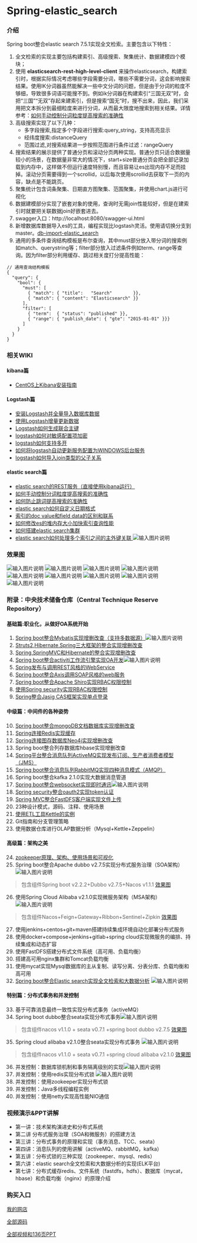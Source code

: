 # Spring-elastic_search

### 介绍
Spring boot整合elastic search 7.5.1实现全文检索。主要包含以下特性：

1. 全文检索的实现主要包括构建索引、高级搜索、聚集统计、数据建模四个模块；
2. 使用 **elasticsearch-rest-high-level-client** 来操作elasticsearch，构建索引时，根据实际情况考虑哪些字段需要分词，哪些不需要分词，这会影响搜索结果。使用IK分词器虽然能解决一些中文分词的问题，但是由于分词的粒度不够细，导致很多词语可能搜不到。例如ik分词器在构建索引“三国无双”时，会把“三国”“无双”存起来建索引，但是搜索“国无”时，搜不出来，因此，我们采用把文本拆分到最细粒度来进行分词，从而最大限度地搜索到相关结果。详情参考：[如何手动控制分词粒度提高搜索的准确性](https://gitee.com/shenzhanwang/Spring-elastic_search/wikis/%E5%A6%82%E4%BD%95%E6%89%8B%E5%8A%A8%E6%8E%A7%E5%88%B6%E5%88%86%E8%AF%8D%E7%B2%92%E5%BA%A6%E6%8F%90%E9%AB%98%E6%90%9C%E7%B4%A2%E7%9A%84%E5%87%86%E7%A1%AE%E6%80%A7?sort_id=1727039)
3. 高级搜索实现了以下几种：
    - 多字段搜索,指定多个字段进行搜索:query_string，支持高亮显示
    - 经纬度搜索:distanceQuery
    - 范围过滤,对搜索结果进一步按照范围进行条件过滤：rangeQuery
4. 搜索结果的展示提供了普通分页和滚动分页两种实现。普通分页只适合数据量较小的场景，在数据量非常大的情况下，start+size普通分页会把全部记录加载到内存中，这样做不但运行速度特别慢，而且容易让es出现内存不足而挂掉。滚动分页需要得到一个scrollid，以后每次使用scrollid去获取下一页的内容，缺点是不能跳页。
5. 聚集统计包含词条聚集、日期直方图聚集、范围聚集，并使用chart.js进行可视化
6. 数据建模部分实现了嵌套对象的使用，查询时无需join性能较好，但是在建索引时就要把关联数据join好嵌套进去。
7. swagger入口：http://localhost:8080/swagger-ui.html
8. 新增数据库数据导入es的工具，编程实现比logstash灵活。使用请切换分支到master。[db-import-elastic_search](https://gitee.com/shenzhanwang/Spring-elastic_search/tree/master/)
9. 通用的多条件查询结构模板是布尔查询，其中must部分放入带分词的搜索例如match、querystring等；filter部分放入过滤条件例如term、range等查询。因为filter部分利用缓存、跳过相关度打分提高性能：

```
// 通用查询结构模板
{
  "query": { 
    "bool": { 
      "must": [
        { "match": { "title":   "Search"        }},
        { "match": { "content": "Elasticsearch" }}
      ],
      "filter": [ 
        { "term":  { "status": "published" }},
        { "range": { "publish_date": { "gte": "2015-01-01" }}}
      ]
    }
  }
}
```

### 相关WIKI
#### kibana篇
- [CentOS上Kibana安装指南](https://gitee.com/shenzhanwang/Spring-elastic_search/wikis/CentOS%E4%B8%8AKibana%E5%AE%89%E8%A3%85%E6%8C%87%E5%8D%97?sort_id=1717428)
#### Logstash篇
- [安装Logstash并全量导入数据库数据](https://gitee.com/shenzhanwang/Spring-elastic_search/wikis/%E5%AE%89%E8%A3%85Logstash%E5%B9%B6%E5%85%A8%E9%87%8F%E5%AF%BC%E5%85%A5%E6%95%B0%E6%8D%AE%E5%BA%93%E6%95%B0%E6%8D%AE?sort_id=1717557)
- [使用Logstash增量更新数据](https://gitee.com/shenzhanwang/Spring-elastic_search/wikis/%E4%BD%BF%E7%94%A8Logstash%E5%A2%9E%E9%87%8F%E6%9B%B4%E6%96%B0%E6%95%B0%E6%8D%AE?sort_id=1717614)
- [Logstash如何生成联合主键](https://gitee.com/shenzhanwang/Spring-elastic_search/wikis/Logstash%E5%A6%82%E4%BD%95%E7%94%9F%E6%88%90%E8%81%94%E5%90%88%E4%B8%BB%E9%94%AE?sort_id=1717654)
- [logstash如何对敏感配置项加密](https://gitee.com/shenzhanwang/Spring-elastic_search/wikis/logstash%E5%A6%82%E4%BD%95%E5%AF%B9%E6%95%8F%E6%84%9F%E9%85%8D%E7%BD%AE%E9%A1%B9%E5%8A%A0%E5%AF%86?sort_id=1728432)
- [logstash如何支持多开](https://gitee.com/shenzhanwang/Spring-elastic_search/wikis/logstash%E5%A6%82%E4%BD%95%E6%94%AF%E6%8C%81%E5%A4%9A%E5%BC%80?sort_id=1728531)
- [如何将logstash自动更新服务配置为WINDOWS后台服务](https://gitee.com/shenzhanwang/Spring-elastic_search/wikis/%E5%A6%82%E4%BD%95%E5%B0%86logstash%E8%87%AA%E5%8A%A8%E6%9B%B4%E6%96%B0%E6%9C%8D%E5%8A%A1%E9%85%8D%E7%BD%AE%E4%B8%BAWINDOWS%E5%90%8E%E5%8F%B0%E6%9C%8D%E5%8A%A1?sort_id=1818080)
- [logstash如何导入join类型的父子关系](https://gitee.com/shenzhanwang/Spring-elastic_search/wikis/logstash%E5%A6%82%E4%BD%95%E5%AF%BC%E5%85%A5join%E7%B1%BB%E5%9E%8B%E7%9A%84%E7%88%B6%E5%AD%90%E5%85%B3%E7%B3%BB?sort_id=1861956)
#### elastic search篇
- [elastic search的REST服务（直接使用kibana运行）](https://gitee.com/shenzhanwang/Spring-elastic_search/wikis/elastic%20search%E7%9A%84REST%E6%9C%8D%E5%8A%A1%EF%BC%88%E7%9B%B4%E6%8E%A5%E4%BD%BF%E7%94%A8kibana%E8%BF%90%E8%A1%8C%EF%BC%89?sort_id=1725842)
- [如何手动控制分词粒度提高搜索的准确性](https://gitee.com/shenzhanwang/Spring-elastic_search/wikis/%E5%A6%82%E4%BD%95%E6%89%8B%E5%8A%A8%E6%8E%A7%E5%88%B6%E5%88%86%E8%AF%8D%E7%B2%92%E5%BA%A6%E6%8F%90%E9%AB%98%E6%90%9C%E7%B4%A2%E7%9A%84%E5%87%86%E7%A1%AE%E6%80%A7?sort_id=1727039)
- [如何防止跳词提高搜索的准确性](https://gitee.com/shenzhanwang/Spring-elastic_search/wikis/%E5%A6%82%E4%BD%95%E9%98%B2%E6%AD%A2%E8%B7%B3%E8%AF%8D%E6%8F%90%E9%AB%98%E6%90%9C%E7%B4%A2%E7%9A%84%E5%87%86%E7%A1%AE%E6%80%A7?sort_id=1733939)
- [elastic search如何自定义日期格式](https://gitee.com/shenzhanwang/Spring-elastic_search/wikis/elastic%20search%E5%A6%82%E4%BD%95%E8%87%AA%E5%AE%9A%E4%B9%89%E6%97%A5%E6%9C%9F%E6%A0%BC%E5%BC%8F?sort_id=1734772)
- [索引的doc value和field data的区别和联系](https://gitee.com/shenzhanwang/Spring-elastic_search/wikis/%E7%B4%A2%E5%BC%95%E7%9A%84doc%20value%E5%92%8Cfield%20data%E7%9A%84%E5%8C%BA%E5%88%AB%E5%92%8C%E8%81%94%E7%B3%BB?sort_id=1762216)
- [如何修改es的堆内存大小加快索引查询性能](https://gitee.com/shenzhanwang/Spring-elastic_search/wikis/%E5%A6%82%E4%BD%95%E4%BF%AE%E6%94%B9es%E7%9A%84%E5%A0%86%E5%86%85%E5%AD%98%E5%A4%A7%E5%B0%8F%E5%8A%A0%E5%BF%AB%E7%B4%A2%E5%BC%95%E6%9F%A5%E8%AF%A2%E6%80%A7%E8%83%BD?sort_id=1778490)
- [如何搭建elastic search集群](https://gitee.com/shenzhanwang/Spring-elastic_search/wikis/%E5%A6%82%E4%BD%95%E6%90%AD%E5%BB%BAelastic%20search%E9%9B%86%E7%BE%A4?sort_id=1789195)
- [elastic search如何处理多个索引之间的主外键关联
](https://gitee.com/shenzhanwang/Spring-elastic_search/wikis/elastic%20search%E5%A6%82%E4%BD%95%E5%A4%84%E7%90%86%E5%A4%9A%E4%B8%AA%E7%B4%A2%E5%BC%95%E4%B9%8B%E9%97%B4%E7%9A%84%E4%B8%BB%E5%A4%96%E9%94%AE%E5%85%B3%E8%81%94?sort_id=1789201)
![输入图片说明](https://images.gitee.com/uploads/images/2019/1205/084028_e7962b37_1110335.jpeg "微信图片_20191205083903.jpg")
### 效果图
![输入图片说明](https://images.gitee.com/uploads/images/2019/1226/103749_26e8f1e2_1110335.gif "s.gif")
![输入图片说明](https://images.gitee.com/uploads/images/2019/1227/084159_2df38df8_1110335.png "1577407262(1).png")
![输入图片说明](https://images.gitee.com/uploads/images/2019/1227/083952_faa81787_1110335.png "1577407124(1).png")
![输入图片说明](https://images.gitee.com/uploads/images/2019/1226/103916_d0f9bf4f_1110335.png "1577327499(1).png")
![输入图片说明](https://images.gitee.com/uploads/images/2019/1226/103932_6fe4f3c0_1110335.png "1577327518(1).png")
![输入图片说明](https://images.gitee.com/uploads/images/2019/1226/103950_7f751403_1110335.png "1577327531(1).png")
![输入图片说明](https://images.gitee.com/uploads/images/2019/1227/084034_1ebafbc9_1110335.png "1577407143(1).png")
![输入图片说明](https://images.gitee.com/uploads/images/2019/1226/104001_568e956d_1110335.png "1577327550(1).png")
![输入图片说明](https://images.gitee.com/uploads/images/2019/1226/104013_78a63d0c_1110335.png "1577327579(1).png")

### 附录：中央技术储备仓库（Central Technique Reserve Repository）

#### 基础篇:职业化，从做好OA系统开始
1. [Spring boot整合Mybatis实现增删改查（支持多数据源）](https://gitee.com/shenzhanwang/SSM)![输入图片说明](https://img.shields.io/badge/-%E7%B2%BE%E5%93%81-orange.svg "在这里输入图片标题")
2. [Struts2,Hibernate,Spring三大框架的整合实现增删改查](https://gitee.com/shenzhanwang/S2SH)
3. [Spring,SpringMVC和Hibernate的整合实现增删改查](https://gitee.com/shenzhanwang/SSH)
4. [Spring boot整合activiti工作流引擎实现OA开发](https://gitee.com/shenzhanwang/Spring-activiti)![输入图片说明](https://img.shields.io/badge/-%E7%B2%BE%E5%93%81-orange.svg "在这里输入图片标题")
5. [Spring发布与调用REST风格的WebService](https://gitee.com/shenzhanwang/Spring-REST)
6. [Spring boot整合Axis调用SOAP风格的web服务](https://gitee.com/shenzhanwang/Spring-axis)
7. [Spring boot整合Apache Shiro实现RBAC权限控制](https://gitee.com/shenzhanwang/Spring-shiro)
8. [使用Spring security实现RBAC权限控制](https://gitee.com/shenzhanwang/spring-security-demo)
9. [Spring整合Jasig CAS框架实现单点登录](https://gitee.com/shenzhanwang/Spring-cas-sso)

#### 中级篇：中间件的各种姿势
10. [Spring boot整合mongoDB文档数据库实现增删改查](https://gitee.com/shenzhanwang/Spring-mongoDB)
11. [Spring连接Redis实现缓存](https://gitee.com/shenzhanwang/Spring-redis)
12. [Spring连接图存数据库Neo4j实现增删改查](https://gitee.com/shenzhanwang/Spring-neo4j)
13. Spring boot整合列存数据库hbase实现增删改查
14. [Spring平台整合消息队列ActiveMQ实现发布订阅、生产者消费者模型（JMS）](https://gitee.com/shenzhanwang/Spring-activeMQ)
15. [Spring boot整合消息队列RabbitMQ实现四种消息模式（AMQP）](https://gitee.com/shenzhanwang/Spring-rabbitMQ)
16. Spring boot整合kafka 2.1.0实现大数据消息管道
17. [Spring boot整合websocket实现即时通讯](https://gitee.com/shenzhanwang/Spring-websocket)![输入图片说明](https://img.shields.io/badge/-%E7%B2%BE%E5%93%81-orange.svg "在这里输入图片标题")
18. [Spring security整合oauth2实现token认证](https://gitee.com/shenzhanwang/Spring-security-oauth2)
19. [Spring MVC整合FastDFS客户端实现文件上传](https://gitee.com/shenzhanwang/Spring-fastdfs)
20. 23种设计模式，源码、注释、使用场景 
21. [使用ETL工具Kettle的实例](https://gitee.com/shenzhanwang/Kettle-demo)
22. Git指南和分支管理策略 
23. 使用数据仓库进行OLAP数据分析（Mysql+Kettle+Zeppelin）
#### 高级篇：架构之美
24. [zookeeper原理、架构、使用场景和可视化](https://gitee.com/shenzhanwang/zookeeper-practice)
25. Spring boot整合Apache dubbo v2.7.5实现分布式服务治理（SOA架构） ![输入图片说明](https://img.shields.io/badge/-%E7%B2%BE%E5%93%81-orange.svg "在这里输入图片标题") 
>  包含组件Spring boot v2.2.2+Dubbo v2.7.5+Nacos v1.1.1
<a href="https://images.gitee.com/uploads/images/2020/0114/084731_fd0b7a82_1110335.gif" target="_blank">效果图</a>
26. 使用Spring Cloud Alibaba v2.1.0实现微服务架构（MSA架构）![输入图片说明](https://img.shields.io/badge/-%E6%8B%9B%E7%89%8C-yellow.svg)   
>  包含组件Nacos+Feign+Gateway+Ribbon+Sentinel+Zipkin
<a href="https://images.gitee.com/uploads/images/2020/0106/201827_ac61db63_1110335.gif" target="_blank">效果图</a>
27. 使用jenkins+centos+git+maven搭建持续集成环境自动化部署分布式服务 
28. 使用docker+compose+jenkins+gitlab+spring cloud实现微服务的编排、持续集成和动态扩容 
29. 使用FastDFS搭建分布式文件系统（高可用、负载均衡）
30. 搭建高可用nginx集群和Tomcat负载均衡 
31. 使用mycat实现Mysql数据库的主从复制、读写分离、分表分库、负载均衡和高可用 
32. [Spring boot整合Elastic search实现全文检索和大数据分析](https://gitee.com/shenzhanwang/Spring-elastic_search) ![输入图片说明](https://img.shields.io/badge/-%E6%8B%9B%E7%89%8C-yellow.svg "在这里输入图片标题")
#### 特别篇：分布式事务和并发控制
33. 基于可靠消息最终一致性实现分布式事务（activeMQ）
34. Spring boot dubbo整合seata实现分布式事务![输入图片说明](https://img.shields.io/badge/-%E7%B2%BE%E5%93%81-orange.svg "在这里输入图片标题")
> 包含组件nacos v1.1.0 + seata v0.7.1 +spring boot dubbo v2.7.5
<a href="https://images.gitee.com/uploads/images/2020/0119/112233_62a33a77_1110335.gif" target="_blank">效果图</a>
35. Spring cloud alibaba v2.1.0整合seata实现分布式事务 ![输入图片说明](https://img.shields.io/badge/-%E7%B2%BE%E5%93%81-orange.svg "在这里输入图片标题")
> 包含组件nacos v1.1.0 + seata v0.7.1 +spring cloud alibaba v2.1.0
<a href="https://images.gitee.com/uploads/images/2020/0119/134408_ee14a016_1110335.gif" target="_blank">效果图</a>
36. 并发控制：数据库锁机制和事务隔离级别的实现![输入图片说明](https://img.shields.io/badge/-%E7%B2%BE%E5%93%81-orange.svg "在这里输入图片标题") 
37. 并发控制：使用redis实现分布式锁  ![输入图片说明](https://img.shields.io/badge/-%E7%B2%BE%E5%93%81-orange.svg "在这里输入图片标题")
38. 并发控制：使用zookeeper实现分布式锁 
39. 并发控制：Java多线程编程实例
40. 并发控制：使用netty实现高性能NIO通信 
### 视频演示&PPT讲解
- 第一讲：技术架构演进史和分布式系统
- 第二讲 分布式服务治理（SOA和微服务）的搭建方法
- 第三讲：分布式事务的原理和实现（事务消息、TCC、seata）
- 第四讲：消息队列的使用讲解（activeMQ、rabbitMQ，kafka）
- 第五讲：分布式锁的三种实现（zookeeper、mysql、redis）
- 第六讲：elastic search全文检索和大数据分析的实现(ELK平台)
- 第七讲：分布式缓存redis、文件系统（fastdfs，hdfs）、数据库（mycat，hbase）和负载均衡（nginx）的原理介绍

### 购买入口
<a href="http://www.vmfaka.net/list/UZvwyHjbu" target="_blank">我的网店</a>

<a href="http://www.vmfaka.net/list/fdxxX9PpS0s" target="_blank">全部源码</a>

<a href="http://www.vmfaka.net/list/fdxxWN5jUUs" target="_blank">全部视频和136页PPT</a>